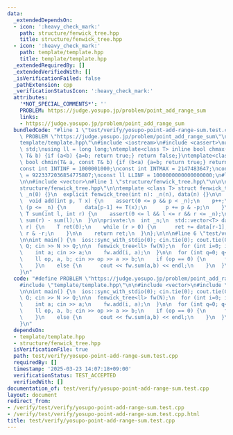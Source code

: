 ```yaml
---
data:
  _extendedDependsOn:
  - icon: ':heavy_check_mark:'
    path: structure/fenwick_tree.hpp
    title: structure/fenwick_tree.hpp
  - icon: ':heavy_check_mark:'
    path: template/template.hpp
    title: template/template.hpp
  _extendedRequiredBy: []
  _extendedVerifiedWith: []
  _isVerificationFailed: false
  _pathExtension: cpp
  _verificationStatusIcon: ':heavy_check_mark:'
  attributes:
    '*NOT_SPECIAL_COMMENTS*': ''
    PROBLEM: https://judge.yosupo.jp/problem/point_add_range_sum
    links:
    - https://judge.yosupo.jp/problem/point_add_range_sum
  bundledCode: "#line 1 \"test/verify/yosupo-point-add-range-sum.test.cpp\"\n#define\
    \ PROBLEM \"https://judge.yosupo.jp/problem/point_add_range_sum\"\n#line 1 \"\
    template/template.hpp\"\n#include <iostream>\n#include <cassert>\nusing namespace\
    \ std;\nusing ll = long long;\ntemplate<class T> inline bool chmax(T& a, const\
    \ T& b) {if (a<b) {a=b; return true;} return false;}\ntemplate<class T> inline\
    \ bool chmin(T& a, const T& b) {if (b<a) {a=b; return true;} return false;}\n\
    const int INTINF = 1000001000;\nconst int INTMAX = 2147483647;\nconst ll LLMAX\
    \ = 9223372036854775807;\nconst ll LLINF = 1000000000000000000;\n#line 3 \"test/verify/yosupo-point-add-range-sum.test.cpp\"\
    \n\n#include <vector>\n#line 1 \"structure/fenwick_tree.hpp\"\n\n\n\n#line 6 \"\
    structure/fenwick_tree.hpp\"\n\ntemplate <class T> struct fenwick_tree {\n  fenwick_tree():\
    \ _n(0) {}\n  explicit fenwick_tree(int n): _n(n), data(n) {}\n\n  // point add\n\
    \  void add(int p, T x) {\n    assert(0 <= p && p < _n);\n    p++;\n    while\
    \ (p <= _n) {\n      data[p-1] += T(x);\n      p += p & -p;\n    }\n  } \n\n \
    \ T sum(int l, int r) {\n    assert(0 <= l && l <= r && r <= _n);\n    return\
    \ sum(r) - sum(l);\n  }\n\nprivate:\n  int _n;\n  std::vector<T> data;\n  T sum(int\
    \ r) {\n    T ret(0);\n    while (r > 0) {\n      ret += data[r-1];\n      r -=\
    \ r & -r;\n    }\n\n    return ret;\n  }\n};\n\n\n#line 6 \"test/verify/yosupo-point-add-range-sum.test.cpp\"\
    \n\nint main() {\n  ios::sync_with_stdio(0); cin.tie(0); cout.tie(0);\n  int N,\
    \ Q; cin >> N >> Q;\n\n  fenwick_tree<ll> fw(N);\n  for (int i=0; i<N; i++) {\n\
    \    int a; cin >> a;\n    fw.add(i, a);\n  }\n\n  for (int q=0; q<Q; q++) {\n\
    \    ll op, a, b; cin >> op >> a >> b;\n    if (op == 0) {\n      fw.add(a,b);\n\
    \    }\n    else {\n      cout << fw.sum(a,b) << endl;\n    }\n  }\n  return 0;\n\
    }\n"
  code: "#define PROBLEM \"https://judge.yosupo.jp/problem/point_add_range_sum\"\n\
    #include \"template/template.hpp\"\n\n#include <vector>\n#include \"structure/fenwick_tree.hpp\"\
    \n\nint main() {\n  ios::sync_with_stdio(0); cin.tie(0); cout.tie(0);\n  int N,\
    \ Q; cin >> N >> Q;\n\n  fenwick_tree<ll> fw(N);\n  for (int i=0; i<N; i++) {\n\
    \    int a; cin >> a;\n    fw.add(i, a);\n  }\n\n  for (int q=0; q<Q; q++) {\n\
    \    ll op, a, b; cin >> op >> a >> b;\n    if (op == 0) {\n      fw.add(a,b);\n\
    \    }\n    else {\n      cout << fw.sum(a,b) << endl;\n    }\n  }\n  return 0;\n\
    }\n"
  dependsOn:
  - template/template.hpp
  - structure/fenwick_tree.hpp
  isVerificationFile: true
  path: test/verify/yosupo-point-add-range-sum.test.cpp
  requiredBy: []
  timestamp: '2025-03-23 14:07:18+09:00'
  verificationStatus: TEST_ACCEPTED
  verifiedWith: []
documentation_of: test/verify/yosupo-point-add-range-sum.test.cpp
layout: document
redirect_from:
- /verify/test/verify/yosupo-point-add-range-sum.test.cpp
- /verify/test/verify/yosupo-point-add-range-sum.test.cpp.html
title: test/verify/yosupo-point-add-range-sum.test.cpp
---
```


